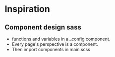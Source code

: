 # Inspiration

## Component design sass

-   functions and variables in a _config component.
-   Every page's perspective is a component.
-   Then import components in main.scss
